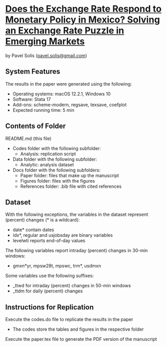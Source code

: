# [Does the Exchange Rate Respond to Monetary Policy in Mexico? Solving an Exchange Rate Puzzle in Emerging Markets](https://onlinelibrary.wiley.com/doi/full/10.1111/jmcb.13032)

by Pavel Solís (pavel.solis@gmail.com)


## System Features
The results in the paper were generated using the following:
- Operating systems: macOS 12.2.1, Windows 10
- Software: Stata 17
- Add-ons: scheme-modern, regsave, texsave, coefplot
- Expected running time: 5 min


## Contents of Folder
README.md (this file)
- Codes folder with the following subfolder:
	- Analysis: replication script
- Data folder with the following subfolder:
	- Analytic: analysis dataset
- Docs folder with the following subfolders:
	- Paper folder: files that make up the manuscript
	- Figures folder: files with the figures
	- References folder: .bib file with cited references


## Dataset
With the following exceptions, the variables in the dataset represent (percent) changes (\* is a wildcard):
- date\* contain dates
- idx\*, regular and usjobsday are binary variables
- levelwti reports end-of-day values

The following variables report intraday (percent) changes in 30-min windows:
- gmxn\*yr, mpsw28t, mpswc, trm\*, usdmxn

Some variables use the following suffixes:
- _ttwd for intraday (percent) changes in 50-min windows
- _ttdm for daily (percent) changes


## Instructions for Replication
Execute the codes.do file to replicate the results in the paper
- The codes store the tables and figures in the respective folder

Execute the paper.tex file to generate the PDF version of the manuscript
